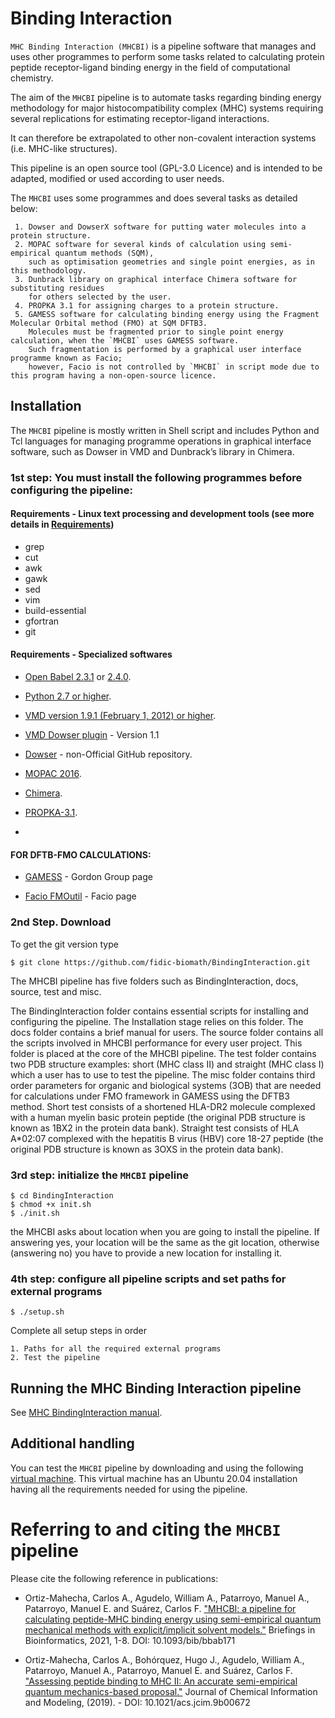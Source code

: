 # Binding Interaction

`MHC Binding Interaction (MHCBI)` is a pipeline software that manages and uses other programmes to perform some tasks related to calculating protein peptide receptor-ligand binding energy in the field of computational chemistry.

The aim of the `MHCBI` pipeline is to automate tasks regarding binding energy methodology for major histocompatibility complex (MHC) systems requiring several replications for estimating receptor-ligand interactions.

It can therefore be extrapolated to other non-covalent interaction systems (i.e. MHC-like structures).

This pipeline is an open source tool (GPL-3.0 Licence) and is intended to be adapted, modified or used according to user needs.

The `MHCBI` uses some programmes and does several tasks as detailed below:

     1. Dowser and DowserX software for putting water molecules into a protein structure.
     2. MOPAC software for several kinds of calculation using semi-empirical quantum methods (SQM), 
        such as optimisation geometries and single point energies, as in this methodology.
     3. Dunbrack library on graphical interface Chimera software for substituting residues 
        for others selected by the user.
     4. PROPKA 3.1 for assigning charges to a protein structure.
     5. GAMESS software for calculating binding energy using the Fragment Molecular Orbital method (FMO) at SQM DFTB3. 
        Molecules must be fragmented prior to single point energy calculation, when the `MHCBI` uses GAMESS software. 
        Such fragmentation is performed by a graphical user interface programme known as Facio; 
        however, Facio is not controlled by `MHCBI` in script mode due to this program having a non-open-source licence.

## Installation

The `MHCBI` pipeline is mostly written in Shell script and includes Python and Tcl languages for managing programme operations in graphical interface software, such as Dowser in VMD and Dunbrack’s library in Chimera.

### 1st step: You must install the following programmes before configuring the pipeline:

#### Requirements - Linux text processing and development tools (see more details in [Requirements](https://github.com/fidic-biomath/BindingInteraction/wiki/MHCBI:-Requirements))

* grep
* cut
* awk
* gawk
* sed
* vim
* build-essential
* gfortran
* git

#### Requirements - Specialized softwares

* [Open Babel 2.3.1](https://openbabel.org/docs/dev/Installation/install.html) or [2.4.0](https://sourceforge.net/projects/openbabel/files/openbabel/2.4.0/).

* [Python 2.7 or higher](https://www.python.org/downloads/).

* [VMD version 1.9.1 (February 1, 2012) or higher](https://www.ks.uiuc.edu/Research/vmd/).

* [VMD Dowser plugin](http://www.ks.uiuc.edu/Research/vmd/plugins/dowser/) - Version 1.1

* [Dowser](https://github.com/fidic-biomath/dowser) - non-Official GitHub repository.

* [MOPAC 2016](http://openmopac.net/Download_MOPAC_Executable_Step2.html).

* [Chimera](https://www.cgl.ucsf.edu/chimera/download.html).

* [PROPKA-3.1](https://github.com/jensengroup/propka-3.1.git).
*
#### FOR DFTB-FMO CALCULATIONS:

* [GAMESS](https://www.msg.chem.iastate.edu/GAMESS/download/register/) - Gordon Group page

* [Facio FMOutil](http://zzzfelis.sakura.ne.jp/) - Facio page


### 2nd Step. Download

To get the git version type 

    $ git clone https://github.com/fidic-biomath/BindingInteraction.git
    
The MHCBI pipeline has five folders such as BindingInteraction, docs, source, test and misc. 

The BindingInteraction folder contains essential scripts for installing and configuring the pipeline. The Installation stage relies on this folder.
The docs folder contains a brief manual for users.
The source folder contains all the scripts involved in MHCBI performance for every user project. This folder is placed at the core of the MHCBI pipeline.
The test folder contains two PDB structure examples: short (MHC class II) and straight (MHC class I) which a user has to use to test the pipeline.
The misc folder contains third order parameters for organic and biological systems (3OB) that are needed for calculations under FMO framework in GAMESS using the DFTB3 method.
Short test consists of a shortened HLA-DR2 molecule complexed with a human myelin basic protein peptide (the original PDB structure is known as 1BX2 in the protein data bank). Straight test consists of HLA A*02:07 complexed with the hepatitis B virus (HBV) core 18-27 peptide (the original PDB structure is known as 3OXS in the protein data bank).    
    

### 3rd step: initialize the `MHCBI` pipeline

    $ cd BindingInteraction
    $ chmod +x init.sh
    $ ./init.sh
    
the MHCBI asks about location when you are going to install the pipeline. If answering yes, your location will be the same as the git location, otherwise (answering no) you have to provide a new location for installing it.

### 4th step: configure all pipeline scripts and set paths for external programs

    $ ./setup.sh

  Complete all setup steps in order

    1. Paths for all the required external programs
    2. Test the pipeline


## Running the MHC Binding Interaction pipeline
See [MHC BindingInteraction manual](https://github.com/fidic-biomath/BindingInteraction/wiki).

## Additional handling

You can test the `MHCBI` pipeline by downloading and using the following [virtual machine](http://www.fidic.org.co/pagina/MHCBI.zip). 
This virtual machine has an Ubuntu 20.04 installation having all the requirements needed for using the pipeline.
 

# Referring to and citing the `MHCBI` pipeline

Please cite the following reference in publications:

*   Ortiz-Mahecha, Carlos A., Agudelo, William A., Patarroyo, Manuel A., Patarroyo, Manuel E. and Suárez, Carlos F. ["MHCBI: a pipeline for calculating peptide-MHC binding energy using semi-empirical quantum mechanical methods with explicit/implicit solvent models."](https://doi.org/10.1093/bib/bbab171) Briefings in Bioinformatics, 2021, 1-8. DOI: 10.1093/bib/bbab171

*   Ortiz-Mahecha, Carlos A., Bohórquez, Hugo J., Agudelo, William A., Patarroyo, Manuel A., Patarroyo, Manuel E. and Suárez, Carlos F. ["Assessing peptide binding to MHC II: An accurate semi-empirical quantum mechanics-based proposal."](https://doi.org/10.1021/acs.jcim.9b00672) Journal of Chemical Information and Modeling, (2019). - DOI: 10.1021/acs.jcim.9b00672

